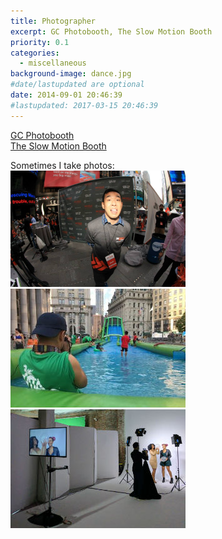 ```yaml
---
title: Photographer
excerpt: GC Photobooth, The Slow Motion Booth
priority: 0.1
categories:
  - miscellaneous
background-image: dance.jpg
#date/lastupdated are optional
date: 2014-09-01 20:46:39
#lastupdated: 2017-03-15 20:46:39
---
```

<a href = "http://www.gcphotobooth.com/">GC Photobooth</a><br>
<a href = "http://theslowmotionbooth.com/">The Slow Motion Booth</a><br>

Sometimes I take photos:<br>
<img src = "../images/photo1.jpg" width="280">
<img src = "../images/photo2.jpg" width="280">
<img src = "../images/photo3.jpg" width="280">
